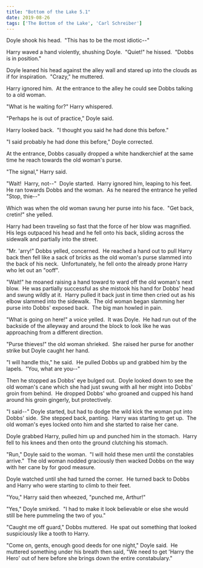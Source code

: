 ```yaml
---
title: "Bottom of the Lake 5.1"
date: 2019-08-26
tags: ['The Bottom of the Lake', 'Carl Schreiber']
---
```


Doyle shook his head.  "This has to be the most idiotic--"

Harry waved a hand violently, shushing Doyle.  "Quiet!" he hissed.  "Dobbs is in position."

Doyle leaned his head against the alley wall and stared up into the clouds as if for inspiration.  "Crazy," he muttered.

Harry ignored him.  At the entrance to the alley he could see Dobbs talking to a old woman.

"What is he waiting for?" Harry whispered.

"Perhaps he is out of practice," Doyle said.

Harry looked back.  "I thought you said he had done this before."

"I said probably he had done this before," Doyle corrected.

At the entrance, Dobbs casually dropped a white handkerchief at the same time he reach towards the old woman's purse.

"The signal," Harry said.

"Wait!  Harry, not--"  Doyle started.  Harry ignored him, leaping to his feet.  He ran towards Dobbs and the woman.  As he neared the entrance he yelled "Stop, thie--"

Which was when the old woman swung her purse into his face.  "Get back, cretin!" she yelled.

Harry had been traveling so fast that the force of her blow was magnified.  His legs outpaced his head and he fell onto his back, sliding across the sidewalk and partially into the street.

"Mr. 'arry!" Dobbs yelled, concerned.  He reached a hand out to pull Harry back then fell like a sack of bricks as the old woman's purse slammed into the back of his neck.  Unfortunately, he fell onto the already prone Harry who let out an "ooff".

"Wait!" he moaned raising a hand toward to ward off the old woman's next blow.  He was partially successful as she mistook his hand for Dobbs' head and swung wildly at it.  Harry pulled it back just in time then cried out as his elbow slammed into the sidewalk.  The old woman began slamming her purse into Dobbs' exposed back.  The big man howled in pain.

"What is going on here!" a voice yelled.  It was Doyle.  He had run out of the backside of the alleyway and around the block to look like he was approaching from a different direction.

"Purse thieves!" the old woman shrieked.  She raised her purse for another strike but Doyle caught her hand.

"I will handle this," he said.  He pulled Dobbs up and grabbed him by the lapels.  "You, what are you--"

Then he stopped as Dobbs' eye bulged out.  Doyle looked down to see the old woman's cane which she had just swung with all her might into Dobbs' groin from behind.  He dropped Dobbs' who groaned and cupped his hand around his groin gingerly, but protectively.

"I said--" Doyle started, but had to dodge the wild kick the woman put into Dobbs' side.  She stepped back, panting.  Harry was starting to get up.  The old woman's eyes locked onto him and she started to raise her cane.

Doyle grabbed Harry, pulled him up and punched him in the stomach.  Harry fell to his knees and then onto the ground clutching his stomach.

"Run," Doyle said to the woman.  "I will hold these men until the constables arrive."  The old woman nodded graciously then wacked Dobbs on the way with her cane by for good measure.

Doyle watched until she had turned the corner.  He turned back to Dobbs and Harry who were starting to climb to their feet.

"You," Harry said then wheezed, "punched me, Arthur!"

"Yes," Doyle smirked.  "I had to make it look believable or else she would still be here pummeling the two of you."

"Caught me off guard," Dobbs muttered.  He spat out something that looked suspiciously like a tooth to Harry.

"Come on, gents, enough good deeds for one night," Doyle said.  He muttered something under his breath then said, "We need to get 'Harry the Hero' out of here before she brings down the entire constabulary."

